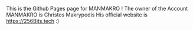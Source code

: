 This is the Github Pages page for MANMAKRO !
The owner of the Account MANMAKRO is Christos Makrypodis
His official website is https://256Bits.tech
:)
